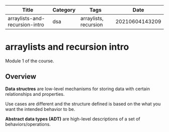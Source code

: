 |  Title | Category  | Tags  | Date |
| ------------ | ------------ | ------------ | ----|
| arraylists-and-recursion-intro | dsa  | arraylists, recursion  | 20210604143209 |

# arraylists and recursion intro
Module 1 of the course.

## Overview
**Data structres** are low-level mechanisms for storing data with certain relationships and properties.

Use cases are different and the structure defined is based on the what you want the
intended behavior to be.

**Abstract data types (ADT)** are high-level descriptions of a set of behaviors/operations.

